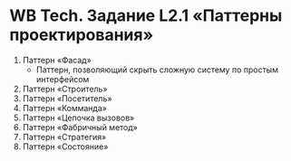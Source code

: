 # WB Tech. Задание L2.1 «Паттерны проектирования»

1. Паттерн «Фасад»
    - Паттерн, позволяющий скрыть сложную систему по простым интерфейсом
2. Паттерн «Строитель»
3. Паттерн «Посетитель»
4. Паттерн «Комманда»
5. Паттерн «Цепочка вызовов»
6. Паттерн «Фабричный метод»
7. Паттерн «Стратегия»
8. Паттерн «Состояние»
